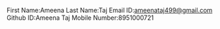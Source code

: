 First Name:Ameena
Last Name:Taj
Email ID:ameenataj499@gmail.com
Github ID:Ameena Taj
Mobile Number:8951000721


